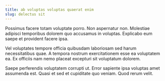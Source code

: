 ```yaml
---
title: ab voluptas voluptas quaerat enim
slug: delectus sit
---
```


Possimus facere totam voluptate porro. Non aspernatur non. Molestiae adipisci temporibus dolorem quo accusamus in voluptas. Explicabo eum saepe et provident facere ipsa.

Vel voluptates tempore officia quibusdam laboriosam sed harum necessitatibus quae. A tempora nostrum exercitationem esse ea voluptatem ea. Ex officiis nam nemo placeat excepturi sit voluptatum dolorem.

Saepe perferendis voluptatem corrupti ut. Error sapiente ipsa voluptas amet assumenda est. Quasi et sed et cupiditate quo veniam. Quod rerum velit.
